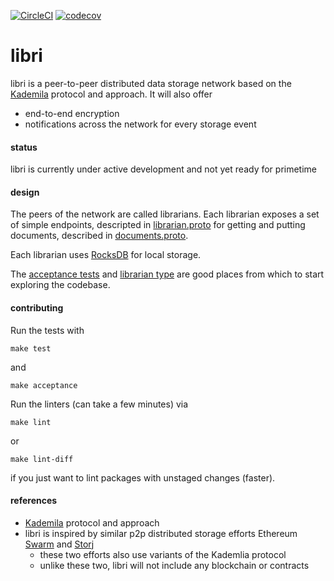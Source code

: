 [![CircleCI](https://circleci.com/gh/drausin/libri/tree/develop.svg?style=shield)](https://circleci.com/gh/drausin/libri) [![codecov](https://codecov.io/gh/drausin/libri/branch/develop/graph/badge.svg)](https://codecov.io/gh/drausin/libri)


# libri

libri is a peer-to-peer distributed data storage network based on the [Kademila](https://pdos.csail.mit.edu/~petar/papers/maymounkov-kademlia-lncs.pdf) protocol and approach. It will also offer
- end-to-end encryption
- notifications across the network for every storage event

#### status
libri is currently under active development and not yet ready for primetime

#### design
The peers of the network are called librarians. Each librarian exposes a set of simple endpoints, 
 descripted in [librarian.proto](https://github.com/drausin/libri/blob/develop/libri/librarian/api/librarian.proto) for getting and putting documents, described in [documents.proto](https://github.com/drausin/libri/blob/develop/libri/librarian/api/documents.proto).
 
Each librarian uses [RocksDB](https://github.com/facebook/rocksdb) for local storage.

The [acceptance tests](https://github.com/drausin/libri/blob/develop/libri/acceptance/librarian_test.go) and [librarian type](https://github.com/drausin/libri/blob/develop/libri/librarian/server/server.go) are good places from which to start exploring the codebase.

#### contributing


Run the tests with
```$bash
make test
```
and 
```$bash
make acceptance
```

Run the linters (can take a few minutes) via 
```$bash
make lint
```
or
```$bash
make lint-diff
```
if you just want to lint packages with unstaged changes (faster).


#### references
- [Kademila](https://pdos.csail.mit.edu/~petar/papers/maymounkov-kademlia-lncs.pdf) protocol and approach
- libri is inspired by similar p2p distributed storage efforts Ethereum [Swarm](https://blog.ethereum.org/2016/12/15/swarm-alpha-public-pilot-basics-swarm/) and [Storj](https://storj.io/)
	- these two efforts also use variants of the Kademlia protocol
	- unlike these two, libri will not include any blockchain or contracts
